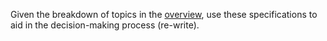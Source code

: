Given the breakdown of topics in the [overview](/patterns/button-alignment?tab=overview), use these specifications to aid in the decision-making process (re-write).